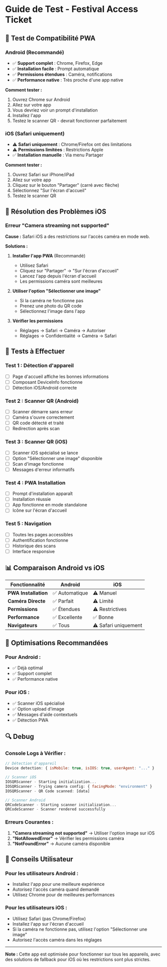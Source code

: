 # Guide de Test - Festival Access Ticket

## 📱 Test de Compatibilité PWA

### **Android (Recommandé)**
- ✅ **Support complet** : Chrome, Firefox, Edge
- ✅ **Installation facile** : Prompt automatique
- ✅ **Permissions étendues** : Caméra, notifications
- ✅ **Performance native** : Très proche d'une app native

**Comment tester :**
1. Ouvrez Chrome sur Android
2. Allez sur votre app
3. Vous devriez voir un prompt d'installation
4. Installez l'app
5. Testez le scanner QR - devrait fonctionner parfaitement

### **iOS (Safari uniquement)**
- ⚠️ **Safari uniquement** : Chrome/Firefox ont des limitations
- ⚠️ **Permissions limitées** : Restrictions Apple
- ✅ **Installation manuelle** : Via menu Partager

**Comment tester :**
1. Ouvrez Safari sur iPhone/iPad
2. Allez sur votre app
3. Cliquez sur le bouton "Partager" (carré avec flèche)
4. Sélectionnez "Sur l'écran d'accueil"
5. Testez le scanner QR

## 🔧 Résolution des Problèmes iOS

### **Erreur "Camera streaming not supported"**

**Cause :** Safari iOS a des restrictions sur l'accès caméra en mode web.

**Solutions :**

1. **Installer l'app PWA** (Recommandé)
   - Utilisez Safari
   - Cliquez sur "Partager" → "Sur l'écran d'accueil"
   - Lancez l'app depuis l'écran d'accueil
   - Les permissions caméra sont meilleures

2. **Utiliser l'option "Sélectionner une image"**
   - Si la caméra ne fonctionne pas
   - Prenez une photo du QR code
   - Sélectionnez l'image dans l'app

3. **Vérifier les permissions**
   - Réglages → Safari → Caméra → Autoriser
   - Réglages → Confidentialité → Caméra → Safari

## 🧪 Tests à Effectuer

### **Test 1 : Détection d'appareil**
- [ ] Page d'accueil affiche les bonnes informations
- [ ] Composant DeviceInfo fonctionne
- [ ] Détection iOS/Android correcte

### **Test 2 : Scanner QR (Android)**
- [ ] Scanner démarre sans erreur
- [ ] Caméra s'ouvre correctement
- [ ] QR code détecté et traité
- [ ] Redirection après scan

### **Test 3 : Scanner QR (iOS)**
- [ ] Scanner iOS spécialisé se lance
- [ ] Option "Sélectionner une image" disponible
- [ ] Scan d'image fonctionne
- [ ] Messages d'erreur informatifs

### **Test 4 : PWA Installation**
- [ ] Prompt d'installation apparaît
- [ ] Installation réussie
- [ ] App fonctionne en mode standalone
- [ ] Icône sur l'écran d'accueil

### **Test 5 : Navigation**
- [ ] Toutes les pages accessibles
- [ ] Authentification fonctionne
- [ ] Historique des scans
- [ ] Interface responsive

## 📊 Comparaison Android vs iOS

| Fonctionnalité | Android | iOS |
|---|---|---|
| **PWA Installation** | ✅ Automatique | ⚠️ Manuel |
| **Caméra Directe** | ✅ Parfait | ⚠️ Limité |
| **Permissions** | ✅ Étendues | ⚠️ Restrictives |
| **Performance** | ✅ Excellente | ✅ Bonne |
| **Navigateurs** | ✅ Tous | ⚠️ Safari uniquement |

## 🚀 Optimisations Recommandées

### **Pour Android :**
- ✅ Déjà optimal
- ✅ Support complet
- ✅ Performance native

### **Pour iOS :**
- ✅ Scanner iOS spécialisé
- ✅ Option upload d'image
- ✅ Messages d'aide contextuels
- ✅ Détection PWA

## 🔍 Debug

### **Console Logs à Vérifier :**
```javascript
// Détection d'appareil
Device detection: { isMobile: true, isIOS: true, userAgent: "..." }

// Scanner iOS
IOSQRScanner - Starting initialization...
IOSQRScanner - Trying camera config: { facingMode: "environment" }
IOSQRScanner - QR Code scanned: [data]

// Scanner Android
QRCodeScanner - Starting scanner initialization...
QRCodeScanner - Scanner rendered successfully
```

### **Erreurs Courantes :**
1. **"Camera streaming not supported"** → Utiliser l'option image sur iOS
2. **"NotAllowedError"** → Vérifier les permissions caméra
3. **"NotFoundError"** → Aucune caméra disponible

## 📱 Conseils Utilisateur

### **Pour les utilisateurs Android :**
- Installez l'app pour une meilleure expérience
- Autorisez l'accès caméra quand demandé
- Utilisez Chrome pour de meilleures performances

### **Pour les utilisateurs iOS :**
- Utilisez Safari (pas Chrome/Firefox)
- Installez l'app sur l'écran d'accueil
- Si la caméra ne fonctionne pas, utilisez l'option "Sélectionner une image"
- Autorisez l'accès caméra dans les réglages

---

**Note :** Cette app est optimisée pour fonctionner sur tous les appareils, avec des solutions de fallback pour iOS où les restrictions sont plus strictes. 